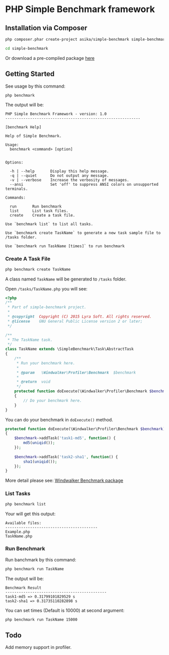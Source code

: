 # PHP Simple Benchmark framework

## Installation via Composer

``` bash
php composer.phar create-project asika/simple-benchmark simple-benchmark 1.*

cd simple-benchmark
```

Or download a pre-compiled package [here](https://github.com/asika32764/php-simple-benchmark/releases/download/1.0.0/simple-benchmark.zip)

## Getting Started

See usage by this command:

``` bash
php benchmark
```

The output will be:

```
PHP Simple Benchmark Framework - version: 1.0
------------------------------------------------------------

[benchmark Help]

Help of Simple Benchmark.

Usage:
  benchmark <command> [option]


Options:

  -h | --help       Display this help message.
  -q | --quiet      Do not output any message.
  -v | --verbose    Increase the verbosity of messages.
  --ansi            Set 'off' to suppress ANSI colors on unsupported terminals.

Commands:

  run       Run benchmark
  list      List task files.
  create    Create a task file.

Use `benchmark list` to list all tasks.

Use `benchmark create TaskName` to generate a new task sample file to /tasks folder.

Use `benchmark run TaskName [times]` to run benchmark
```

### Create A Task File

``` bash
php benchmark create TaskName
```

A class named `TaskName` will be generated to `/tasks` folder.

Open `/tasks/TaskName.php` you will see:

``` php
<?php
/**
 * Part of simple-benchmark project. 
 *
 * @copyright  Copyright (C) 2015 Lyra Soft. All rights reserved.
 * @license    GNU General Public License version 2 or later;
 */

/**
 * The TaskName task.
 */
class TaskName extends \SimpleBenchmark\Task\AbstractTask
{
	/**
	 * Run your benchmark here.
	 *
	 * @param   \Windwalker\Profiler\Benchmark  $benchmark
	 *
	 * @return  void
	 */
	protected function doExecute(\Windwalker\Profiler\Benchmark $benchmark)
	{
		// Do your benchmark here.
	}
}
```

You can do your benchmark in `doExecute()` method.
 
``` php
protected function doExecute(\Windwalker\Profiler\Benchmark $benchmark)
{
    $benchmark->addTask('task1-md5', function() {
        md5(uniqid());
    });
    
    $benchmark->addTask('task2-sha1', function() {
        sha1(uniqid());
    });
}
```

More detail please see: [Windwalker Benchmark package](https://github.com/ventoviro/windwalker-profiler)

### List Tasks

``` bash
php benchmark list
```

Your will get this output:

```
Available files:
-----------------------------------------
Example.php
TaskName.php
```

### Run Benchmark

Run banchmark by this command:

``` bash
php benchmark run TaskName
```

The output will be:

```
Benchmark Result
---------------------------------------------
task1-md5 => 0.31799101829529 s
task2-sha1 => 0.31735110282898 s
```

You can set times (Default is 10000) at second argument:

``` bash
php benchmark run TaskName 15000
```

## Todo

Add memory support in profiler.

